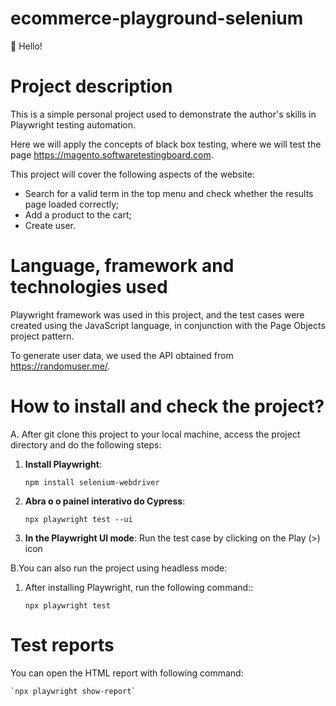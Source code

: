 # ecommerce-playground-selenium

👋 Hello!

# Project description
This is a simple personal project used to demonstrate the author's skills in Playwright testing automation.

Here we will apply the concepts of black box testing, where we will test the page https://magento.softwaretestingboard.com. 

This project will cover the following aspects of the website:
- Search for a valid term in the top menu and check whether the results page loaded correctly;
- Add a product to the cart;
- Create user.

# Language, framework and technologies used
Playwright framework was used in this project, and the test cases were created using the JavaScript language, in conjunction with the Page Objects project pattern.

To generate user data, we used the API obtained from https://randomuser.me/.


# How to install and check the project?

A. After git clone this project to your local machine, access the project directory and do the following steps: 

1. **Install Playwright**: 

    `npm install selenium-webdriver`

2. **Abra o o painel interativo do Cypress**: 

    `npx playwright test --ui`

3. **In the Playwright UI mode**: Run the test case by clicking on the Play (>) icon



B.You can also run the project using headless mode:

1. After installing Playwright, run the following command::

    `npx playwright test`



# Test reports

You can open the  HTML report with following command: 

    `npx playwright show-report`